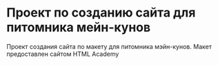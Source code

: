 # Проект по созданию сайта для питомника мейн-кунов
Проект создания сайта по макету для питомника мэйн-кунов. Макет предоставлен сайтом HTML Academy
